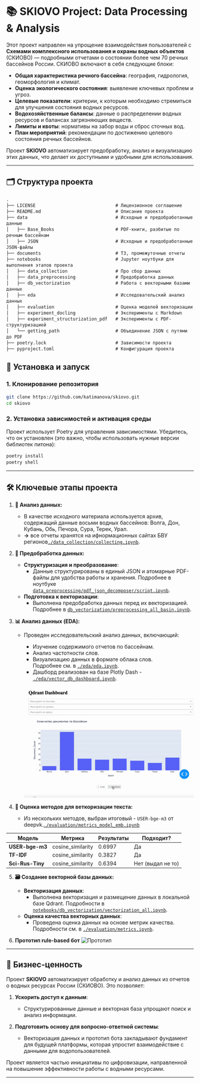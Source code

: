# 📚 SKIOVO Project: Data Processing & Analysis

Этот проект направлен на упрощение взаимодействия пользователей с **Схемами комплексного использования и охраны водных объектов** (СКИОВО) — подробными отчетами о состоянии более чем 70 речных бассейнов России. СКИОВО включают в себя следующие блоки:

- **Общая характеристика речного бассейна**: география, гидрология, геоморфология и климат.
- **Оценка экологического состояния**: выявление ключевых проблем и угроз.
- **Целевые показатели**: критерии, к которым необходимо стремиться для улучшения состояния водных ресурсов.
- **Водохозяйственные балансы**: данные о распределении водных ресурсов и балансах загрязняющих веществ.
- **Лимиты и квоты**: нормативы на забор воды и сброс сточных вод.
- **План мероприятий**: рекомендации по достижению целевого состояния речных бассейнов.

Проект **SKIOVO** автоматизирует предобработку, анализ и визуализацию этих данных, что делает их доступными и удобными для использования.

---

## 🗂 **Cтруктура проекта**

```plaintext
.
├── LICENSE                              # Лицензионное соглашение
├── README.md                            # Описание проекта
├── data                                 # Исходные и предобработанные данные
│   ├── Base_Books                       # PDF-книги, разбитые по речным бассейнам
│   ├── JSON                             # Исходные и предобработанные JSON-файлы
├── documents                            # ТЗ, промежуточные отчеты
├── notebooks                            # Jupyter ноутбуки для выполнения этапов проекта
│   ├── data_collection                  # Про сбор данных
│   ├── data_preprocessing               # Предобработка данных
│   ├── db_vectorization                 # Работа с векторными базами данных
│   ├── eda                              # Исследовательский анализ данных
│   ├── evaluation                       # Оценка моделей векторизации
│   ├── experiment_docling               # Эксперименты с Markdown
│   ├── experiment_structurization_pdf   # Эксперименты с PDF-структуризацией
│   └── getting_path                     # Объединение JSON с путями до PDF
├── poetry.lock                          # Зависимости проекта
├── pyproject.toml                       # Конфигурация проекта

```

## 🚀 Установка и запуск

### 1. **Клонирование репозитория**
```bash
git clone https://github.com/katimanova/skiovo.git
cd skiovo
```

### 2. Установка зависимостей и активация среды

Проект использует Poetry для управления зависимостями. Убедитесь, что он установлен (это важно, чтобы использовать нужные версии библиотек питона):
```bash
poetry install
poetry shell 
```
---

## 🛠 Ключевые этапы проекта

1. **📖 Анализ данных:**
   - В качестве исходного материала используется архив, содержащий данные восьми водных бассейнов: Волга, Дон, Кубань, Обь, Печора, Сура, Терек, Урал.  
   - **->** все отчеты хранятся на ифнормационных сайтах БВУ регионов[`./data_collection/collecting.ipynb`](notebooks/data_collection/collecting.ipynb).

2. **🧹 Предобработка данных:**
   - **Структуризация и преобразование**:
     - Данные структурированы в единый JSON и атомарные PDF-файлы для удобства работы и хранения. Подробнее в ноутбуке [`data_preprocessing/pdf_json_decomposer/script.ipynb`](notebooks/data_preprocessing/pdf_json_decomposer/script.ipynb).
   - **Подготовка к векторизации**:
     - Выполнена предобработка данных перед их векторизацией. Подробнее в [`db_vectorization/preprocessing_all_basin.ipynb`](notebooks/db_vectorization/preprocessing_all_basin.ipynb).

3. **📊 Анализ данных (EDA):**
   - Проведен исследовательский анализ данных, включающий:
     - Изучение содержимого отчетов по бассейнам.
     - Анализ частотности слов.
     - Визуализацию данных в формате облака слов.  
     Подробнее см. в [`./eda/eda.ipynb`](/eda/eda.ipynb).
     - Дашборд реализован на базе Plotly Dash - [`./eda/vector_db_dashboard.ipynb`](./eda/vector_db_dashboard.ipynb).

     ![Демонстрация работы](./data/gif/dashboard.gif)

4. **🎯 Оценка методов для веткоризации текста:**
   - Из нескольких методов, выбран итоговый - `USER-bge-m3` от deepvk.[`./evaluation/metrics_model_emb.ipynb`](./evaluation/metrics_model_emb.ipynb)

| Модель                     | Метрика             | Результаты                                                                 | Подходит? |
|----------------------------|---------------------|----------------------------------------------------------------------------|-----------|
| **USER-bge-m3**            | cosine_similarity | 0.6997                                                        | Да        |
| **TF-IDF**                 | cosine_similarity |  0.3827                                                        | Да        |
| **Sci-Rus-Tiny**           | cosine_similarity | 0.6394                                                        | Нет (выдал не то)       |


5. **🗃 Создание векторной базы данных:**
   - **Векторизация данных**:
     - Выполнена векторизация и размещение данных в локальной базе Qdrant. Подробности в [`notebooks/db_vectorization/vectorization_all.ipynb`](notebooks/db_vectorization/vectorization_all.ipynb).
   - **Оценка качества векторных данных**:
     - Проведена оценка данных на основе метрик качества. Подробности см. в [`./evaluation/metrics.ipynb`](./evaluation/metrics.ipynb).
     
6. **Прототип rule-based бот**
![Прототип](data/gif/Прототип.gif)
---

## 🎯 Бизнес-ценность

Проект **SKIOVO** автоматизирует обработку и анализ данных из отчетов о водных ресурсах России (СКИОВО). Это позволяет:

1. **Ускорить доступ к данным**:  
   - Структурированные данные и векторная база упрощают поиск и анализ информации.

2. **Подготовить основу для вопросно-ответной системы**:  
   - Векторизация данных и прототип бота закладывают фундамент для будущей платформы, которая упростит взаимодействие с данными для водопользователей.

Проект является частью инициативы по цифровизации, направленной на повышение эффективности работы с водными ресурсами.

---